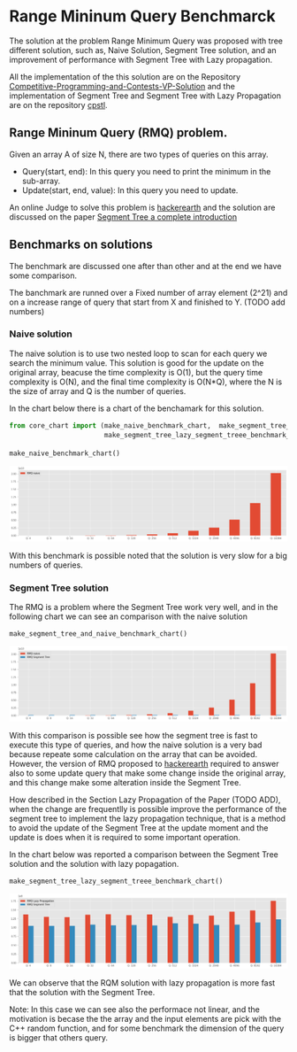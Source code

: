 # Range Mininum Query Benchmarck

The solution at the problem Range Minimum Query was proposed with tree different solution, such as, Naive Solution, Segment Tree solution, and an improvement of performance with Segment Tree with Lazy propagation.

All the implementation of the this solution are on the Repository [Competitive-Programming-and-Contests-VP-Solution](https://github.com/vincenzopalazzo/Competitive-Programming-and-Contests-VP-Solution/tree/master/Appendix/report_experiment/RMQ) and the implementation of Segment Tree and Segment Tree with Lazy Propagation are on the repository [cpstl](https://github.com/vincenzopalazzo/cpstl).

## Range Mininum Query (RMQ) problem.

Given an array A of size N, there are two types of queries on this array.

- Query(start, end): In this query you need to print the minimum in the sub-array.
- Update(start, end, value): In this query you need to update.

An online Judge to solve this problem is [hackerearth](https://www.hackerearth.com/practice/data-structures/advanced-data-structures/segment-trees/practice-problems/algorithm/range-minimum-query/) and the solution are discussed on the paper [Segment Tree a complete introduction](#TODO)

## Benchmarks on solutions

The benchmark are discussed one after than other and at the end we have some comparison.

The banchmark are runned over a Fixed number of array element (2^21) and on a increase range of query that start from X and finished to Y. (TODO add numbers)


### Naive solution

The naive solution is to use two nested loop to scan for each query we search the minimum value.
This solution is good for the update on the original array, beacuse the time complexity is O(1), but the query time complexity is O(N), and the final time complexity is O(N*Q), where the N is the size of array and Q is the number of queries.

In the chart below there is a chart of the benchamark for this solution.


```python
from core_chart import (make_naive_benchmark_chart,  make_segment_tree_and_naive_benchmark_chart, 
                        make_segment_tree_lazy_segment_treee_benchmark_chart)

make_naive_benchmark_chart()
```


    
![png](output_2_0.png)
    


With this benchmark is possible noted that the solution is very slow for a big numbers of queries.

### Segment Tree solution

The RMQ is a problem where the Segment Tree work very well, and in the following chart we can see
an comparison with the naive solution


```python
make_segment_tree_and_naive_benchmark_chart()
```


    
![png](output_4_0.png)
    


With this comparison is possible see how the segment tree is fast to execute this type of queries, and how the naive solution is a very bad because repeate some calculation on the array that can be avoided. However, the version of RMQ proposed to [hackerearth](https://www.hackerearth.com/practice/data-structures/advanced-data-structures/segment-trees/practice-problems/algorithm/range-minimum-query/) required to answer also to some update query that make some change inside the original array, and this change make some alteration inside the Segment Tree.

How described in the Section Lazy Propagation of the Paper (TODO ADD), when the change are frequentlly is possible improve the performance of the segment tree to implement the lazy propagation technique, that is a method to avoid the update of the Segment Tree at the update moment and the update is does when it is required to some important operation.

In the chart below was reported a comparison between the Segment Tree solution and the solution with lazy popagation.


```python
make_segment_tree_lazy_segment_treee_benchmark_chart()
```


    
![png](output_6_0.png)
    


We can observe that the RQM solution with lazy propagation is more fast that the solution with 
the Segment Tree.

Note: In this case we can see also the performace not linear, and the motivation is becase the the array and the input elements are pick with the C++ random function, and for some benchmark the dimension of the query is bigger that others query.

